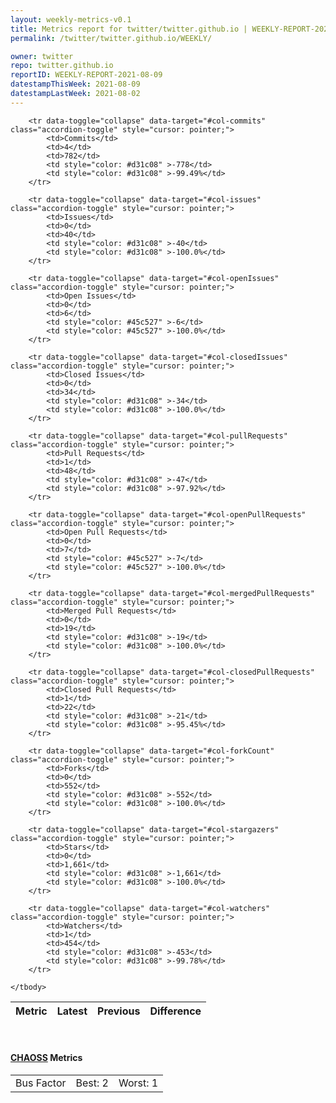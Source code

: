```yaml
---
layout: weekly-metrics-v0.1
title: Metrics report for twitter/twitter.github.io | WEEKLY-REPORT-2021-08-09
permalink: /twitter/twitter.github.io/WEEKLY/

owner: twitter
repo: twitter.github.io
reportID: WEEKLY-REPORT-2021-08-09
datestampThisWeek: 2021-08-09
datestampLastWeek: 2021-08-02
---
```




<table class="table table-condensed" style="border-collapse:collapse;">
    <thead>
    <tr>
        <th>Metric</th>
        <th>Latest</th>
        <th>Previous</th>
        <th colspan="2" style="text-align: center;">Difference</th>
    </tr>
    </thead>
    <tbody>

        <tr data-toggle="collapse" data-target="#col-commits" class="accordion-toggle" style="cursor: pointer;">
            <td>Commits</td>
            <td>4</td>
            <td>782</td>
            <td style="color: #d31c08" >-778</td>
            <td style="color: #d31c08" >-99.49%</td>
        </tr>
        
        <tr data-toggle="collapse" data-target="#col-issues" class="accordion-toggle" style="cursor: pointer;">
            <td>Issues</td>
            <td>0</td>
            <td>40</td>
            <td style="color: #d31c08" >-40</td>
            <td style="color: #d31c08" >-100.0%</td>
        </tr>
        
        <tr data-toggle="collapse" data-target="#col-openIssues" class="accordion-toggle" style="cursor: pointer;">
            <td>Open Issues</td>
            <td>0</td>
            <td>6</td>
            <td style="color: #45c527" >-6</td>
            <td style="color: #45c527" >-100.0%</td>
        </tr>
        
        <tr data-toggle="collapse" data-target="#col-closedIssues" class="accordion-toggle" style="cursor: pointer;">
            <td>Closed Issues</td>
            <td>0</td>
            <td>34</td>
            <td style="color: #d31c08" >-34</td>
            <td style="color: #d31c08" >-100.0%</td>
        </tr>
        
        <tr data-toggle="collapse" data-target="#col-pullRequests" class="accordion-toggle" style="cursor: pointer;">
            <td>Pull Requests</td>
            <td>1</td>
            <td>48</td>
            <td style="color: #d31c08" >-47</td>
            <td style="color: #d31c08" >-97.92%</td>
        </tr>
        
        <tr data-toggle="collapse" data-target="#col-openPullRequests" class="accordion-toggle" style="cursor: pointer;">
            <td>Open Pull Requests</td>
            <td>0</td>
            <td>7</td>
            <td style="color: #45c527" >-7</td>
            <td style="color: #45c527" >-100.0%</td>
        </tr>
        
        <tr data-toggle="collapse" data-target="#col-mergedPullRequests" class="accordion-toggle" style="cursor: pointer;">
            <td>Merged Pull Requests</td>
            <td>0</td>
            <td>19</td>
            <td style="color: #d31c08" >-19</td>
            <td style="color: #d31c08" >-100.0%</td>
        </tr>
        
        <tr data-toggle="collapse" data-target="#col-closedPullRequests" class="accordion-toggle" style="cursor: pointer;">
            <td>Closed Pull Requests</td>
            <td>1</td>
            <td>22</td>
            <td style="color: #d31c08" >-21</td>
            <td style="color: #d31c08" >-95.45%</td>
        </tr>
        
        <tr data-toggle="collapse" data-target="#col-forkCount" class="accordion-toggle" style="cursor: pointer;">
            <td>Forks</td>
            <td>0</td>
            <td>552</td>
            <td style="color: #d31c08" >-552</td>
            <td style="color: #d31c08" >-100.0%</td>
        </tr>
        
        <tr data-toggle="collapse" data-target="#col-stargazers" class="accordion-toggle" style="cursor: pointer;">
            <td>Stars</td>
            <td>0</td>
            <td>1,661</td>
            <td style="color: #d31c08" >-1,661</td>
            <td style="color: #d31c08" >-100.0%</td>
        </tr>
        
        <tr data-toggle="collapse" data-target="#col-watchers" class="accordion-toggle" style="cursor: pointer;">
            <td>Watchers</td>
            <td>1</td>
            <td>454</td>
            <td style="color: #d31c08" >-453</td>
            <td style="color: #d31c08" >-99.78%</td>
        </tr>
        
    </tbody>
</table>
<br>
<h4><a target="_blank" href="https://chaoss.community/">CHAOSS</a> Metrics</h4>

<table class="table table-condensed" style="border-collapse:collapse;">
    <tbody>
        <td>Bus Factor</td>
        <td>Best: 2</td>
        <td>Worst: 1</td>
    </tbody>
</table>
